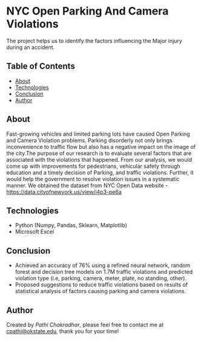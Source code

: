# NYC Open Parking And Camera Violations
The project helps us to identify the factors influencing the Major injury during an accident.

## Table of Contents
* [About](#about)
* [Technologies](#technologies)
* [Conclusion](#conclusion)
* [Author](#author)

## About
Fast-growing vehicles and limited parking lots have caused Open Parking and Camera Violation problems. Parking disorderly not only brings inconvenience to traffic flow but also has a negative impact on the image of the city.The purpose of our research is to evaluate several factors that are associated with the violations that happened. From our analysis, we would come up with improvements for pedestrians, vehicular safety through education and a timely decision of Parking, and traffic violations. Further, it would help the government to resolve violation issues in a systematic manner. We obtained the dataset from NYC Open Data website - https://data.cityofnewyork.us/view/i4p3-pe6a

## Technologies
* Python (Numpy, Pandas, Sklearn, Matplotlib) 
* Microsoft Excel

## Conclusion
* Achieved an accuracy of 76% using a refined neural network, random forest and decision tree models on 1.7M traffic violations and predicted violation type (i.e, parking, camera, meter, plate, no standing, other). 
* Proposed suggestions to reduce traffic violations based on results of statistical analysis of factors causing parking and camera violations.
 
## Author
Created by *Pathi Chakradhar*, please feel free to contact me at cpathi@okstate.edu, thank you for your time!
